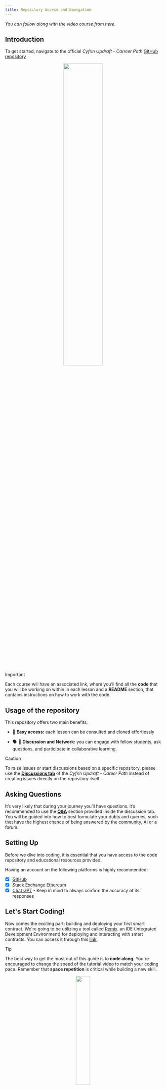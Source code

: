 ```yaml
---
title: Repository Access and Navigation
---
```


_You can follow along with the video course from here._

<a name="top"></a>
## Introduction

To get started, navigate to the official *Cyfrin Updraft - Carreer Path* [GitHub repository](https://github.com/Cyfrin/foundry-full-course-f23)
<div style="text-align: center;">
<img src="/solidity/remix/lesson-2/section-1/1.png" style="width: 50%; height: auto;">
</div>

> [!IMPORTANT]
> Each course will have an associated link, where you’ll find all the **code** that you will be working on within in each lesson and a
> **README** section, that contains instructions on how to work with the code.

## Usage of the repository

This repository offers two main benefits:

- 🚪 **Easy access:** each lesson can be consulted and cloned effortlessly

- 🗣 👥 **Discussion and Network:** you can engage with fellow students, ask questions, and participate in collaborative learning.

> [!CAUTION]
> To raise issues or start discussions based on a specific repository, please use the [**Discussions tab**](https://github.com/Cyfrin/foundry-full-course-f23/discussions) of the *Cyfrin Updraft - Career Path* instead of creating issues directly on the repository itself.

## Asking Questions

It’s very likely that during your journey you’ll have questions. It’s recommended to use the [**Q&A**](https://github.com/Cyfrin/foundry-full-course-f23/discussions/new?category=q-a) section provided inside the discussion tab. You will be guided into how to best formulate your dubts and queries, such that have the highest chance of being answered by the community, AI or a forum.

## Setting Up

Before we dive into coding, it is essential that you have access to the code repository and educational resources provided.

Having an account on the following platforms is highly recommended:

- [x] [GitHub](https://github.com/)
- [x] [Stack Exchange Ethereum](https://ethereum.stackexchange.com/)
- [x] [Chat GPT](https://openai.com/blog/chatgpt) - Keep in mind to always confirm the accuracy of its responses

## Let's Start Coding!

Now comes the exciting part: building and deploying your first smart contract.
We're going to be utilizing a tool called [Remix](https://remix.ethereum.org/), an IDE (Integrated Development Environment) for deploying and interacting with smart contracts. You can access it through this [link](https://remix.ethereum.org/).

> [!TIP]
The best way to get the most out of this guide is to **code along**. You're encouraged to change the speed of the tutorial video to match your coding pace. Remember that **space repetition** is critical while building a new skill.

<div style="text-align: center;">
    <img src="/solidity/remix/lesson-2/section-1/4.png" style="width: 30%; height: auto;">
</div>

## The Deployment Tool: Remix

<img src="/solidity/remix/remix-screenshot.png" style="width: 100%; height: auto;">


🏆 By the end of this lesson, you'll have built and deployed your first smart contract to a blockchain. Let's jump right into it!

[Back to top](#top)
